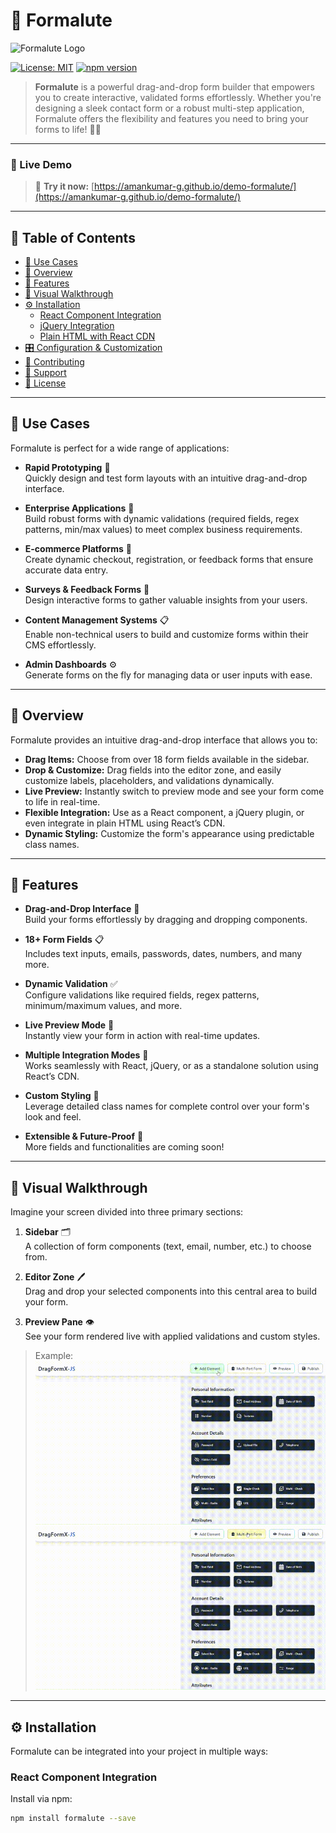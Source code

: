 # 🚀 Formalute

![Formalute Logo](https://example.com/Formalute-logo.png)

[![License: MIT](https://img.shields.io/badge/License-MIT-yellow.svg)](LICENSE)
[![npm version](https://img.shields.io/npm/v/Formalute.svg)](https://www.npmjs.com/package/Formalute)

> **Formalute** is a powerful drag-and-drop form builder that empowers you to create interactive, validated forms effortlessly. Whether you're designing a sleek contact form or a robust multi-step application, Formalute offers the flexibility and features you need to bring your forms to life! 🎨✨

---

### 🚀 Live Demo

> 🔗 **Try it now:** [https://amankumar-g.github.io/demo-formalute/](https://amankumar-g.github.io/demo-formalute/)

---

## 📖 Table of Contents

- [🚀 Use Cases](#-use-cases)
- [📝 Overview](#-overview)
- [🌟 Features](#-features)
- [🎥 Visual Walkthrough](#-visual-walkthrough)
- [⚙️ Installation](./Manual.md)
  - [React Component Integration](Manual.md#react-component-integration)
  - [jQuery Integration](Manual.md#using-formalute-in-jquery)
  - [Plain HTML with React CDN](Manual.md#Using-Formalute-with-React.createElement)
- [🎛️ Configuration & Customization](#️-configuration--customization)
- [🤝 Contributing](#-contributing)
- [💬 Support](#-support)
- [📄 License](#-license)

---

## 🚀 Use Cases

Formalute is perfect for a wide range of applications:

- **Rapid Prototyping** 🚀  
  Quickly design and test form layouts with an intuitive drag-and-drop interface.

- **Enterprise Applications** 🏢  
  Build robust forms with dynamic validations (required fields, regex patterns, min/max values) to meet complex business requirements.

- **E-commerce Platforms** 🛒  
  Create dynamic checkout, registration, or feedback forms that ensure accurate data entry.

- **Surveys & Feedback Forms** 📝  
  Design interactive forms to gather valuable insights from your users.

- **Content Management Systems** 📋  
  Enable non-technical users to build and customize forms within their CMS effortlessly.

- **Admin Dashboards** ⚙️  
  Generate forms on the fly for managing data or user inputs with ease.

---

## 📝 Overview

Formalute provides an intuitive drag-and-drop interface that allows you to:

- **Drag Items:** Choose from over 18 form fields available in the sidebar.  
- **Drop & Customize:** Drag fields into the editor zone, and easily customize labels, placeholders, and validations dynamically.  
- **Live Preview:** Instantly switch to preview mode and see your form come to life in real-time.  
- **Flexible Integration:** Use as a React component, a jQuery plugin, or even integrate in plain HTML using React’s CDN.  
- **Dynamic Styling:** Customize the form's appearance using predictable class names.

---

## 🌟 Features

- **Drag-and-Drop Interface** 🎯  
  Build your forms effortlessly by dragging and dropping components.

- **18+ Form Fields** 📋  
  Includes text inputs, emails, passwords, dates, numbers, and many more.

- **Dynamic Validation** ✅  
  Configure validations like required fields, regex patterns, minimum/maximum values, and more.

- **Live Preview Mode** 👀  
  Instantly view your form in action with real-time updates.

- **Multiple Integration Modes** 🔌  
  Works seamlessly with React, jQuery, or as a standalone solution using React’s CDN.

- **Custom Styling** 🎨  
  Leverage detailed class names for complete control over your form's look and feel.

- **Extensible & Future-Proof** 🔮  
  More fields and functionalities are coming soon!

---

## 🎥 Visual Walkthrough

Imagine your screen divided into three primary sections:

1. **Sidebar** 🗂️  
   A collection of form components (text, email, number, etc.) to choose from.

2. **Editor Zone** 🖊️  
   Drag and drop your selected components into this central area to build your form.

3. **Preview Pane** 👁️  
   See your form rendered live with applied validations and custom styles.


> Example:  
>![Formalute Demo](assets/Normal-Drag-Drop.gif)
>![Formalute Demo](assets/Multi-Part.gif)


---

## ⚙️ Installation

Formalute can be integrated into your project in multiple ways:

### React Component Integration

Install via npm:

```bash
npm install formalute --save
